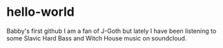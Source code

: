 # hello-world
Babby's first github 
I am a fan of J-Goth but lately I have been listening to some Slavic Hard Bass and Witch House music on soundcloud. 

